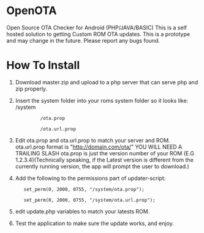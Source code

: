 OpenOTA
=======

Open Source OTA Checker for Android (PHP/JAVA/BASIC)
This is a self hosted solution to getting Custom ROM OTA updates. This is a prototype and may change in the future.
Please report any bugs found.

How To Install
===============
1. Download master.zip and upload to a php server that can serve php and zip properly.
2. Insert the system folder into your roms system folder so it looks like:
          /system

                /ota.prop
                
                /ota.url.prop
                
3. Edit ota.prop and ota.url.prop to match your server and ROM.
                ota.url.prop format is "http://domain.com/ota/" YOU WILL NEED A TRAILING SLASH
                ota.prop is just the version number of your ROM (E.G 1.2.3.4)(Technically speaking, if the Latest version is
          different from the currently running version, the app will prompt the user to download.)
4. Add the following to the permissions part of updater-script:

          set_perm(0, 2000, 0755, "/system/ota.prop");
          
          set_perm(0, 2000, 0755, "/system/ota.url.prop");
          
5. edit update.php variables to match your latests ROM.
6. Test the application to make sure the update works, and enjoy.
